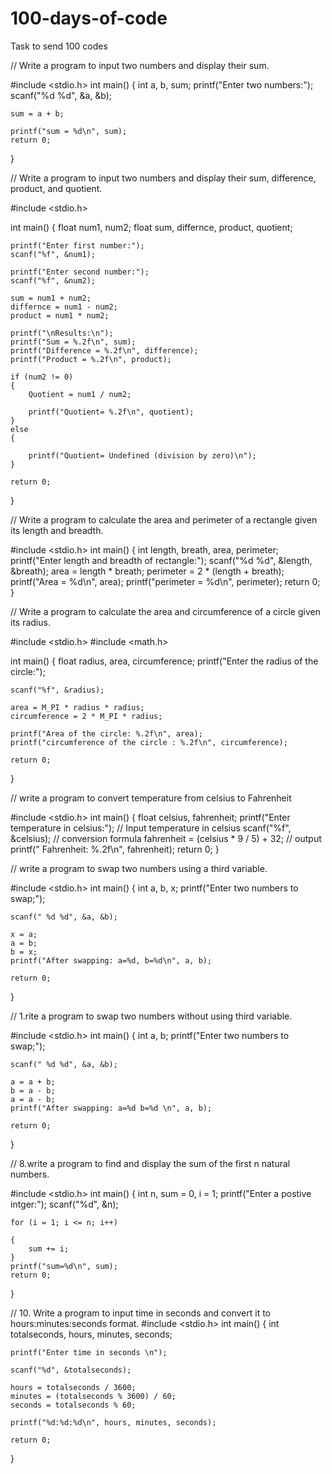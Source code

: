 # 100-days-of-code
Task to send 100 codes

// Write a program to input two numbers and display their sum.

#include <stdio.h>
int main()
{
    int a, b, sum;
    printf("Enter two numbers:");
    scanf("%d %d", &a, &b);

    sum = a + b;

    printf("sum = %d\n", sum);
    return 0;
}



// Write a program to input two numbers and display their sum, difference, product, and quotient.

#include <stdio.h>

int main()
{
    float num1, num2;
    float sum, differnce, product, quotient;

    printf("Enter first number:");
    scanf("%f", &num1);

    printf("Enter second number:");
    scanf("%f", &num2);

    sum = num1 + num2;
    differnce = num1 - num2;
    product = num1 * num2;

    printf("\nResults:\n");
    printf("Sum = %.2f\n", sum);
    printf("Difference = %.2f\n", difference);
    printf("Product = %.2f\n", product);

    if (num2 != 0)
    {
        Quotient = num1 / num2;

        printf("Quotient= %.2f\n", quotient);
    }
    else
    {

        printf("Quotient= Undefined (division by zero)\n");
    }

    return 0;
}






// Write a program to calculate the area and perimeter of a rectangle given its length and breadth.

#include <stdio.h>
int main()
{
    int length, breath, area, perimeter;
    printf("Enter length and breadth of rectangle:");
    scanf("%d %d", &length, &breath);
    area = length * breath;
    perimeter = 2 * (length + breath);
    printf("Area = %d\n", area);
    printf("perimeter = %d\n", perimeter);
    return 0;
}




// Write a program to calculate the area and circumference of a circle given its radius.

#include <stdio.h>
#include <math.h>

int main()
{
    float radius, area, circumference;
    printf("Enter the radius of the circle:");

    scanf("%f", &radius);

    area = M_PI * radius * radius;
    circumference = 2 * M_PI * radius;

    printf("Area of the circle: %.2f\n", area);
    printf("circumference of the circle : %.2f\n", circumference);

    return 0;
}



// write a program to convert temperature from celsius to Fahrenheit

#include <stdio.h>
int main()
{
    float celsius, fahrenheit;
    printf("Enter temperature in celsius:");
    // Input temperature in celsius
    scanf("%f", &celsius);
    // conversion formula
    fahrenheit = (celsius * 9 / 5) + 32;
    // output
    printf(" Fahrenheit: %.2f\n", fahrenheit);
    return 0;
}




// write a program to swap two numbers using a third variable.

#include <stdio.h>
int main()
{
    int a, b, x;
    printf("Enter two numbers to swap;");

    scanf(" %d %d", &a, &b);

    x = a;
    a = b;
    b = x;
    printf("After swapping: a=%d, b=%d\n", a, b);

    return 0;
}

// 1.rite a program to swap two numbers without using third variable.

#include <stdio.h>
int main()
{
    int a, b;
    printf("Enter two numbers to swap;");

    scanf(" %d %d", &a, &b);

    a = a + b;
    b = a - b;
    a = a - b;
    printf("After swapping: a=%d b=%d \n", a, b);

    return 0;
}



// 8.write a program to find and display the sum of the first n natural numbers.

#include <stdio.h>
int main()
{
    int n, sum = 0, i = 1;
    printf("Enter a postive intger:");
    scanf("%d", &n);

    for (i = 1; i <= n; i++)

    {
        sum += i;
    }
    printf("sum=%d\n", sum);
    return 0;
}




// 10. Write a program to input time in seconds and convert it to hours:minutes:seconds format.
#include <stdio.h>
int main()
{
    int totalseconds, hours, minutes, seconds;

    printf("Enter time in seconds \n");

    scanf("%d", &totalseconds);

    hours = totalseconds / 3600;
    minutes = (totalseconds % 3600) / 60;
    seconds = totalseconds % 60;

    printf("%d:%d:%d\n", hours, minutes, seconds);

    return 0;
}
